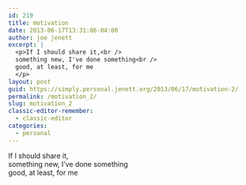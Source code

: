 ```yaml
---
id: 219
title: motivation
date: 2013-06-17T13:31:06-04:00
author: joe jenett
excerpt: |
  <p>If I should share it,<br />
  something new, I've done something<br />
  good, at least, for me
  </p>
layout: post
guid: https://simply.personal.jenett.org/2013/06/17/motivation-2/
permalink: /motivation_2/
slug: motivation_2
classic-editor-remember:
  - classic-editor
categories:
  - personal
---
```

If I should share it,  
something new, I’ve done something  
good, at least, for me